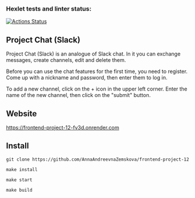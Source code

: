 ### Hexlet tests and linter status:
[![Actions Status](https://github.com/AnnaAndreevnaZemskova/frontend-project-12/actions/workflows/hexlet-check.yml/badge.svg)](https://github.com/AnnaAndreevnaZemskova/frontend-project-12/actions)

## Project Chat (Slack)

Project Chat (Slack) is an analogue of Slack chat. In it you can exchange messages, create channels, edit and delete them.

Before you can use the chat features for the first time, you need to register. Сome up with a nickname and password, then enter them to log in.

To add a new channel, click on the + icon in the upper left corner. Enter the name of the new channel, then click on the "submit" button.

## Website
https://frontend-project-12-fv3d.onrender.com

## Install

```  
git clone https://github.com/AnnaAndreevnaZemskova/frontend-project-12
```  
```  
make install  
```  
```  
make start
```  
```  
make build
```